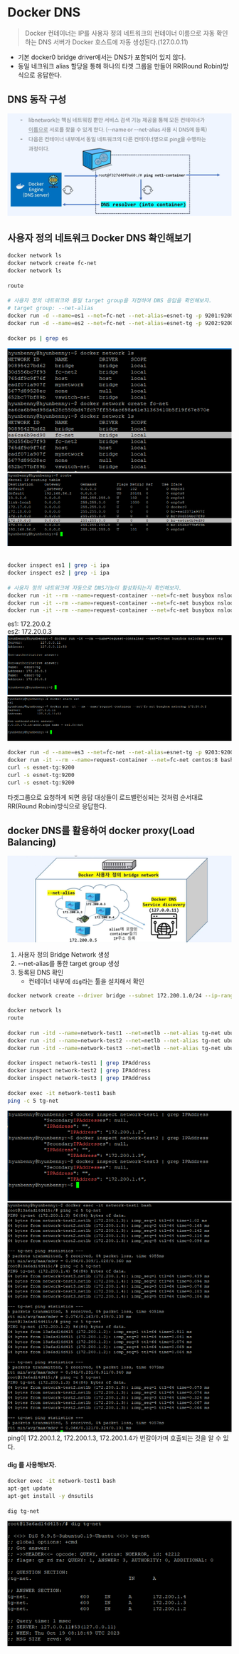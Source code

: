 # Docker DNS
> Docker 컨테이너는 IP를 사용자 정의 네트워크의 컨테이너 이름으로 자동 확인하는 DNS 서버가 Docker 호스트에 자동 생성된다.(127.0.0.11)
- 기본 docker0 bridge driver에서는 DNS가 포함되어 있지 않다.
- 동일 네크워크 alias 할당을 통해 하나의 타겟 그룹을 만들어 RR(Round Robin)방식으로 응답한다.

## DNS 동작 구성
![](img/10/1.png/)<br/>

## 사용자 정의 네트워크 Docker DNS 확인해보기
```bash
docker network ls
docker network create fc-net
docker network ls

route

# 사용자 정의 네트워크와 동일 target group을 지정하여 DNS 응답을 확인해보자.
# target group: --net-alias
docker run -d --name=es1 --net=fc-net --net-alias=esnet-tg -p 9201:9200 -p 9301:9300 -e "discovery.type=single-noe" elasticsearch:7.17.10
docker run -d --name=es2 --net=fc-net --net-alias=esnet-tg -p 9202:9200 -p 9302:9300 -e "discovery.type=single-noe" elasticsearch:7.17.10

docker ps | grep es
```
![](img/10/2.png)<br/>
![](img/10/3.png)<br/>

```bash

docker inspect es1 | grep -i ipa
docker inspect es2 | grep -i ipa

# 사용자 정의 네트워크에 자동으로 DNS기능이 활성화되는지 확인해보자.
docker run -it --rm --name=request-container --net=fc-net busybox nslookup esnet-tg
docker run -it --rm --name=request-container --net=fc-net busybox nslookup 172.20.0.2
docker run -it --rm --name=request-container --net=fc-net busybox nslookup 172.20.0.3
```
es1: 172.20.0.2<br/>
es2: 172.20.0.3<br/>
![](img/10/4.png)<br/>
![](img/10/5.png)<br/>

```bash
docker run -d --name=es3 --net=fc-net --net-alias=esnet-tg -p 9203:9200 -p 9303:9300 -e "discovery.type=single-noe" elasticsearch:7.17.10
docker run -it --rm --name=request-container --net=fc-net centos:8 bash
curl -s esnet-tg:9200
curl -s esnet-tg:9200
curl -s esnet-tg:9200
```
타겟그룹으로 요청하게 되면 응답 대상들이 로드밸런싱되는 것처럼 순서대로 RR(Round Robin)방식으로 응답한다.

## docker DNS를 활용하여 docker proxy(Load Balancing)
![](img/10/6.png)<br/>
1) 사용자 정의 Bridge Network 생성
2) --net-alias를 통한 target group 생성
3) 등록된 DNS 확인
   - 컨테이너 내부에 `dig`라는 툴을 설치해서 확인

```bash
docker network create --driver bridge --subnet 172.200.1.0/24 --ip-range 172.200.1.0/24 --gateway 172.200.1.1 netlb   

docker network ls
route

docker run -itd --name=network-test1 --net=netlb --net-alias tg-net ubuntu:14.04
docker run -itd --name=network-test2 --net=netlb --net-alias tg-net ubuntu:14.04
docker run -itd --name=network-test3 --net=netlb --net-alias tg-net ubuntu:14.04

docker inspect network-test1 | grep IPAddress 
docker inspect network-test2 | grep IPAddress 
docker inspect network-test3 | grep IPAddress 

docker exec -it network-test1 bash
ping -c 5 tg-net
```
![](img/10/7.png)<br/>
![](img/10/8.png)<br/>
ping이 172.200.1.2, 172.200.1.3, 172.200.1.4가 번갈아가며 호출되는 것을 알 수 있다.<br/>

#### dig 를 사용해보자.
```bash
docker exec -it network-test1 bash
apt-get update
apt-get install -y dnsutils

dig tg-net
```
![](img/10/9.png)<br/>
